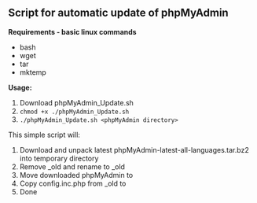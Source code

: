 Script for automatic update of phpMyAdmin
-----------------------------------------

**Requirements - basic linux commands**
* bash
* wget
* tar
* mktemp

**Usage:**

 1. Download phpMyAdmin_Update.sh
 2. `chmod +x ./phpMyAdmin_Update.sh`
 3. `./phpMyAdmin_Update.sh <phpMyAdmin directory>`


This simple script will:
1. Download and unpack latest phpMyAdmin-latest-all-languages.tar.bz2 into temporary directory
2. Remove <phpMyAdmin directory>_old and rename <phpMyAdmin directory> to <phpMyAdmin directory>_old
3. Move downloaded phpMyAdmin to <phpMyAdmin directory>
4. Copy config.inc.php from <phpMyAdmin directory>_old to <phpMyAdmin directory>
5. Done